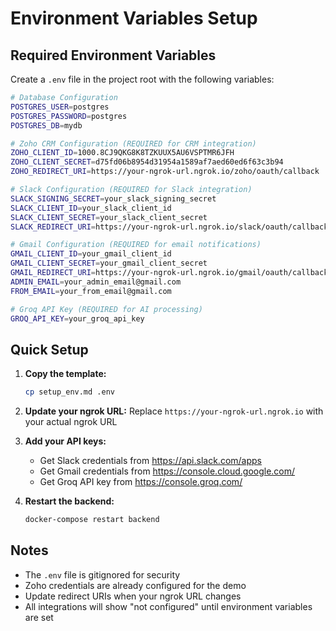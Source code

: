 # Environment Variables Setup

## Required Environment Variables

Create a `.env` file in the project root with the following variables:

```bash
# Database Configuration
POSTGRES_USER=postgres
POSTGRES_PASSWORD=postgres
POSTGRES_DB=mydb

# Zoho CRM Configuration (REQUIRED for CRM integration)
ZOHO_CLIENT_ID=1000.8CJ9QKG8K8TZKUUX5AU6VSPTMR6JFH
ZOHO_CLIENT_SECRET=d75fd06b8954d31954a1589af7aed60ed6f63c3b94
ZOHO_REDIRECT_URI=https://your-ngrok-url.ngrok.io/zoho/oauth/callback

# Slack Configuration (REQUIRED for Slack integration)
SLACK_SIGNING_SECRET=your_slack_signing_secret
SLACK_CLIENT_ID=your_slack_client_id
SLACK_CLIENT_SECRET=your_slack_client_secret
SLACK_REDIRECT_URI=https://your-ngrok-url.ngrok.io/slack/oauth/callback

# Gmail Configuration (REQUIRED for email notifications)
GMAIL_CLIENT_ID=your_gmail_client_id
GMAIL_CLIENT_SECRET=your_gmail_client_secret
GMAIL_REDIRECT_URI=https://your-ngrok-url.ngrok.io/gmail/oauth/callback
ADMIN_EMAIL=your_admin_email@gmail.com
FROM_EMAIL=your_from_email@gmail.com

# Groq API Key (REQUIRED for AI processing)
GROQ_API_KEY=your_groq_api_key
```

## Quick Setup

1. **Copy the template:**
   ```bash
   cp setup_env.md .env
   ```

2. **Update your ngrok URL:**
   Replace `https://your-ngrok-url.ngrok.io` with your actual ngrok URL

3. **Add your API keys:**
   - Get Slack credentials from https://api.slack.com/apps
   - Get Gmail credentials from https://console.cloud.google.com/
   - Get Groq API key from https://console.groq.com/

4. **Restart the backend:**
   ```bash
   docker-compose restart backend
   ```

## Notes

- The `.env` file is gitignored for security
- Zoho credentials are already configured for the demo
- Update redirect URIs when your ngrok URL changes
- All integrations will show "not configured" until environment variables are set 